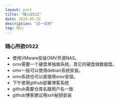 ```yaml
---
layout: post
title: "随心0522"
date: 2024-05-22 
description: "试一试吧"
tag: 随心
---
```

### 随心所欲0522
- 使用VMware安装OMV开源NAS。
- omv需要一个硬盘单独做系统，其它的硬盘做数据盘。
- omv一般可以使用debian系统安装。
- omv系统也可以直接用omv安装。
- 下午使用github部署博客系统
- github需要仓库名跟用户名一致
- github博客建议用ssh秘钥安装
